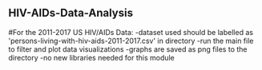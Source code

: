 ## HIV-AIDs-Data-Analysis

#For the 2011-2017 US HIV/AIDs Data:
-dataset used should be labelled as 'persons-living-with-hiv-aids-2011-2017.csv' in directory
-run the main file to filter and plot data visualizations
-graphs are saved as png files to the directory
-no new libraries needed for this module

